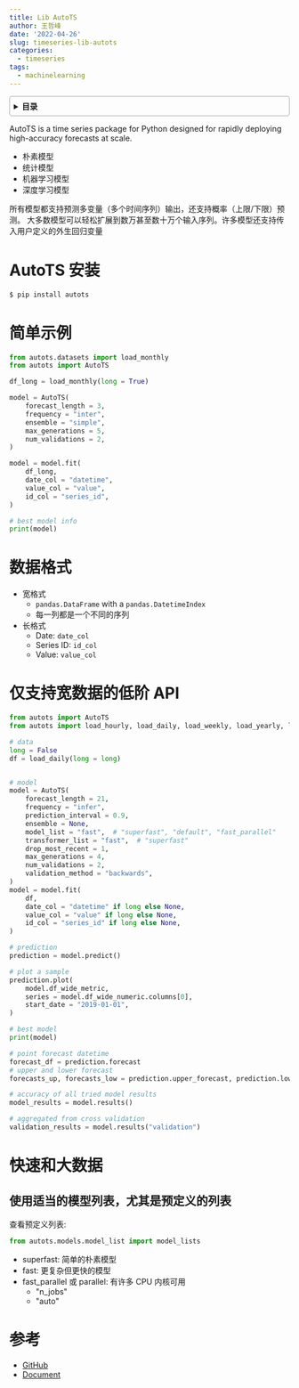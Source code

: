 ```yaml
---
title: Lib AutoTS
author: 王哲峰
date: '2022-04-26'
slug: timeseries-lib-autots
categories:
  - timeseries
tags:
  - machinelearning
---
```


<style>
details {
    border: 1px solid #aaa;
    border-radius: 4px;
    padding: .5em .5em 0;
}
summary {
    font-weight: bold;
    margin: -.5em -.5em 0;
    padding: .5em;
}
details[open] {
    padding: .5em;
}
details[open] summary {
    border-bottom: 1px solid #aaa;
    margin-bottom: .5em;
}
</style>

<details><summary>目录</summary><p>

- [AutoTS 安装](#autots-安装)
- [简单示例](#简单示例)
- [数据格式](#数据格式)
- [仅支持宽数据的低阶 API](#仅支持宽数据的低阶-api)
- [快速和大数据](#快速和大数据)
  - [使用适当的模型列表，尤其是预定义的列表](#使用适当的模型列表尤其是预定义的列表)
- [参考](#参考)
</p></details><p></p>

AutoTS is a time series package for Python designed for rapidly deploying high-accuracy forecasts at scale.

* 朴素模型
* 统计模型
* 机器学习模型
* 深度学习模型

所有模型都支持预测多变量（多个时间序列）输出，还支持概率（上限/下限）预测。
大多数模型可以轻松扩展到数万甚至数十万个输入序列。许多模型还支持传入用户定义的外生回归变量

# AutoTS 安装

```bash
$ pip install autots
```

# 简单示例

```python
from autots.datasets import load_monthly
from autots import AutoTS

df_long = load_monthly(long = True)

model = AutoTS(
    forecast_length = 3,
    frequency = "inter",
    ensemble = "simple",
    max_generations = 5,
    num_validations = 2,
)

model = model.fit(
    df_long, 
    date_col = "datetime",
    value_col = "value",
    id_col = "series_id",
)

# best model info
print(model)
```



# 数据格式

* 宽格式
    - `pandas.DataFrame` with a `pandas.DatetimeIndex`
    - 每一列都是一个不同的序列
* 长格式
    - Date: `date_col`
    - Series ID: `id_col`
    - Value: `value_col`

# 仅支持宽数据的低阶 API

```python
from autots import AutoTS
from autots import load_hourly, load_daily, load_weekly, load_yearly, load_live_daily

# data
long = False
df = load_daily(long = long)


# model
model = AutoTS(
    forecast_length = 21,
    frequency = "infer",
    prediction_interval = 0.9,
    ensemble = None,
    model_list = "fast",  # "superfast", "default", "fast_parallel"
    transformer_list = "fast",  # "superfast"
    drop_most_recent = 1,
    max_generations = 4,
    num_validations = 2,
    validation_method = "backwards",
)
model = model.fit(
    df,
    date_col = "datetime" if long else None,
    value_col = "value" if long else None,
    id_col = "series_id" if long else None,
)

# prediction
prediction = model.predict()

# plot a sample
prediction.plot(
    model.df_wide_metric,
    series = model.df_wide_numeric.columns[0],
    start_date = "2019-01-01",
)

# best model
print(model)

# point forecast datetime
forecast_df = prediction.forecast
# upper and lower forecast
forecasts_up, forecasts_low = prediction.upper_forecast, prediction.lower_forecast

# accuracy of all tried model results
model_results = model.results()

# aggregated from cross validation
validation_results = model.results("validation")
```




# 快速和大数据

## 使用适当的模型列表，尤其是预定义的列表

查看预定义列表:

```python
from autots.models.model_list import model_lists
```

* superfast: 简单的朴素模型
* fast: 更复杂但更快的模型
* fast_parallel 或 parallel: 有许多 CPU 内核可用
    - "n_jobs"
    - "auto"



# 参考

* [GitHub](https://github.com/winedarksea/AutoTS)
* [Document](https://winedarksea.github.io/AutoTS/build/html/index.html)

